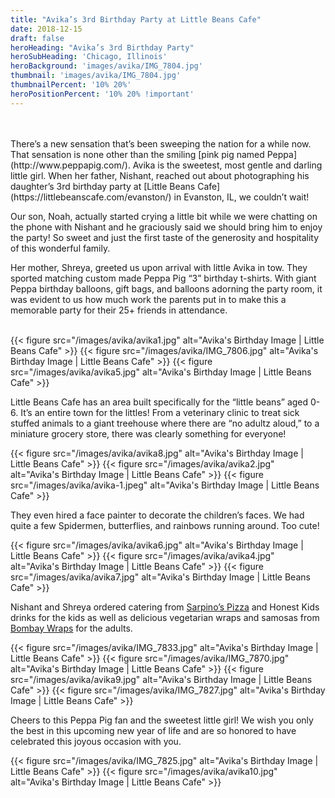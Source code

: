 ```yaml
---
title: "Avika’s 3rd Birthday Party at Little Beans Cafe"
date: 2018-12-15
draft: false
heroHeading: "Avika’s 3rd Birthday Party"
heroSubHeading: 'Chicago, Illinois'
heroBackground: 'images/avika/IMG_7804.jpg'
thumbnail: 'images/avika/IMG_7804.jpg'
thumbnailPercent: '10% 20%'
heroPositionPercent: '10% 20% !important'
---
```

<br/>
<br/>
There’s a new sensation that’s been sweeping the nation for a while now. That sensation is none other than the smiling [pink pig named Peppa](http://www.peppapig.com/). Avika is the sweetest, most gentle and darling little girl. When her father, Nishant, reached out about photographing his daughter’s 3rd birthday party at [Little Beans Cafe](https://littlebeanscafe.com/evanston/) in Evanston, IL, we couldn’t wait! 

Our son, Noah, actually started crying a little bit while we were chatting on the phone with Nishant and he graciously said we should bring him to enjoy the party! So sweet and just the first taste of the generosity and hospitality of this wonderful family. 

Her mother, Shreya, greeted us upon arrival with little Avika in tow. They sported matching custom made Peppa Pig “3” birthday t-shirts. With giant Peppa birthday balloons, gift bags, and balloons adorning the party room, it was evident to us how much work the parents put in to make this a memorable party for their 25+ friends in attendance. 
<br/>
<br/>

{{< figure src="/images/avika/avika1.jpg" alt="Avika's Birthday Image | Little Beans Cafe" >}}
{{< figure src="/images/avika/IMG_7806.jpg" alt="Avika's Birthday Image | Little Beans Cafe" >}}
{{< figure src="/images/avika/avika5.jpg" alt="Avika's Birthday Image | Little Beans Cafe" >}}

Little Beans Cafe has an area built specifically for the “little beans” aged 0-6. It’s an entire town for the littles! From a veterinary clinic to treat sick stuffed animals to a giant treehouse where there are “no adultz aloud,” to a miniature grocery store, there was clearly something for everyone!

{{< figure src="/images/avika/avika8.jpg" alt="Avika's Birthday Image | Little Beans Cafe" >}}
{{< figure src="/images/avika/avika2.jpg" alt="Avika's Birthday Image | Little Beans Cafe" >}}
{{< figure src="/images/avika/avika-1.jpeg" alt="Avika's Birthday Image | Little Beans Cafe" >}}

They even hired a face painter to decorate the children’s faces. We had quite a few Spidermen, butterflies, and rainbows running around. Too cute!

{{< figure src="/images/avika/avika6.jpg" alt="Avika's Birthday Image | Little Beans Cafe" >}}
{{< figure src="/images/avika/avika4.jpg" alt="Avika's Birthday Image | Little Beans Cafe" >}}
{{< figure src="/images/avika/avika7.jpg" alt="Avika's Birthday Image | Little Beans Cafe" >}}

Nishant and Shreya ordered catering from [Sarpino’s Pizza](https://www.gosarpinos.com/) and Honest Kids drinks for the kids as well as delicious vegetarian wraps and samosas from [Bombay Wraps](https://bombaywraps.com/) for the adults.

{{< figure src="/images/avika/IMG_7833.jpg" alt="Avika's Birthday Image | Little Beans Cafe" >}}
{{< figure src="/images/avika/IMG_7870.jpg" alt="Avika's Birthday Image | Little Beans Cafe" >}}
{{< figure src="/images/avika/avika9.jpg" alt="Avika's Birthday Image | Little Beans Cafe" >}}
{{< figure src="/images/avika/IMG_7827.jpg" alt="Avika's Birthday Image | Little Beans Cafe" >}}

Cheers to this Peppa Pig fan and the sweetest little girl! We wish you only the best in this upcoming new year of life and are so honored to have celebrated this joyous occasion with you.

{{< figure src="/images/avika/IMG_7825.jpg" alt="Avika's Birthday Image | Little Beans Cafe" >}}
{{< figure src="/images/avika/avika10.jpg" alt="Avika's Birthday Image | Little Beans Cafe" >}}